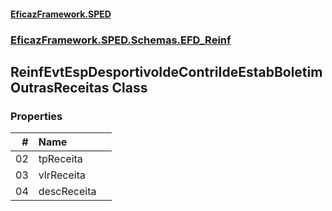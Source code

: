 #### [EficazFramework.SPED](EficazFrameworkSPED.md 'EficazFramework SPED')
### [EficazFramework.SPED.Schemas.EFD_Reinf](EficazFramework.SPED.Schemas.EFD_Reinf.md 'EficazFramework.SPED.Schemas.EFD_Reinf')

## ReinfEvtEspDesportivoIdeContriIdeEstabBoletimOutrasReceitas Class
### Properties

| # | Name | |
| ---: | :--- | :--- |
| 02 | tpReceita |  |
| 03 | vlrReceita |  |
| 04 | descReceita |  |
